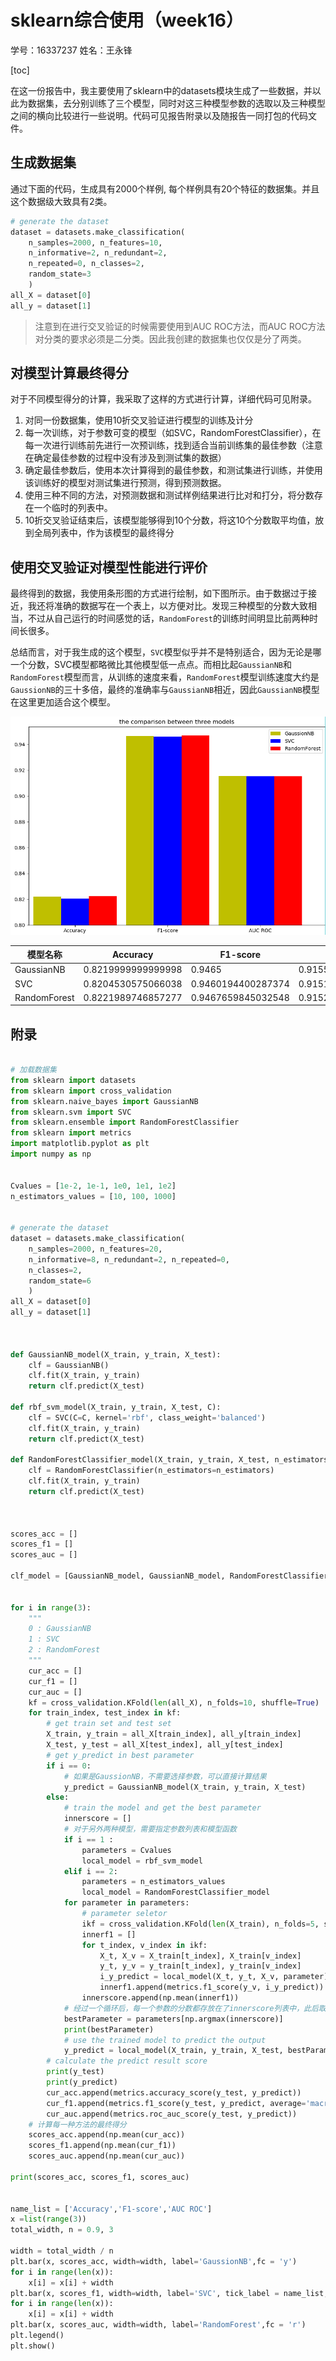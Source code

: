 # sklearn综合使用（week16）

学号：16337237
姓名：王永锋

[toc]

在这一份报告中，我主要使用了sklearn中的datasets模块生成了一些数据，并以此为数据集，去分别训练了三个模型，同时对这三种模型参数的选取以及三种模型之间的横向比较进行一些说明。代码可见报告附录以及随报告一同打包的代码文件。


## 生成数据集

通过下面的代码，生成具有2000个样例, 每个样例具有20个特征的数据集。并且这个数据级大致具有2类。

```python
# generate the dataset
dataset = datasets.make_classification(
    n_samples=2000, n_features=10, 
    n_informative=2, n_redundant=2, 
    n_repeated=0, n_classes=2,
    random_state=3
    )
all_X = dataset[0]
all_y = dataset[1]

```

> 注意到在进行交叉验证的时候需要使用到AUC ROC方法，而AUC ROC方法对分类的要求必须是二分类。因此我创建的数据集也仅仅是分了两类。

## 对模型计算最终得分

对于不同模型得分的计算，我采取了这样的方式进行计算，详细代码可见附录。

1. 对同一份数据集，使用10折交叉验证进行模型的训练及计分
1. 每一次训练，对于参数可变的模型（如SVC，RandomForestClassifier），在每一次进行训练前先进行一次预训练，找到适合当前训练集的最佳参数（注意在确定最佳参数的过程中没有涉及到测试集的数据）
1. 确定最佳参数后，使用本次计算得到的最佳参数，和测试集进行训练，并使用该训练好的模型对测试集进行预测，得到预测数据。
1. 使用三种不同的方法，对预测数据和测试样例结果进行比对和打分，将分数存在一个临时的列表中。
1. 10折交叉验证结束后，该模型能够得到10个分数，将这10个分数取平均值，放到全局列表中，作为该模型的最终得分

## 使用交叉验证对模型性能进行评价

最终得到的数据，我使用条形图的方式进行绘制，如下图所示。由于数据过于接近，我还将准确的数据写在一个表上，以方便对比。发现三种模型的分数大致相当，不过从自己运行的时间感觉的话，`RandomForest`的训练时间明显比前两种时间长很多。

总结而言，对于我生成的这个模型，`SVC`模型似乎并不是特别适合，因为无论是哪一个分数，SVC模型都略微比其他模型低一点点。而相比起`GaussianNB`和`RandomForest`模型而言，从训练的速度来看，`RandomForest`模型训练速度大约是`GaussionNB`的三十多倍，最终的准确率与`GaussianNB`相近，因此`GaussianNB`模型在这里更加适合这个模型。



![](figure/2018-06-22-21-20-46.png)


|模型名称|Accuracy|F1-score|AUC ROC|
|-|-|-|-|
|GaussianNB|0.8219999999999998 | 0.9465 | 0.9155000000000001|
|SVC|0.8204530575066038 | 0.9460194400287374 | 0.9151247358929064 |
|RandomForest|0.8221989746857277 | 0.9467659845032548 | 0.9152704449923229 |


## 附录

```python

# 加载数据集
from sklearn import datasets
from sklearn import cross_validation
from sklearn.naive_bayes import GaussianNB
from sklearn.svm import SVC
from sklearn.ensemble import RandomForestClassifier
from sklearn import metrics
import matplotlib.pyplot as plt
import numpy as np


Cvalues = [1e-2, 1e-1, 1e0, 1e1, 1e2]
n_estimators_values = [10, 100, 1000]


# generate the dataset
dataset = datasets.make_classification(
    n_samples=2000, n_features=20, 
    n_informative=8, n_redundant=2, n_repeated=0, 
    n_classes=2,
    random_state=6
    )
all_X = dataset[0]
all_y = dataset[1]



def GaussianNB_model(X_train, y_train, X_test):
    clf = GaussianNB()
    clf.fit(X_train, y_train)
    return clf.predict(X_test)

def rbf_svm_model(X_train, y_train, X_test, C):
    clf = SVC(C=C, kernel='rbf', class_weight='balanced')
    clf.fit(X_train, y_train)
    return clf.predict(X_test)

def RandomForestClassifier_model(X_train, y_train, X_test, n_estimators):
    clf = RandomForestClassifier(n_estimators=n_estimators)
    clf.fit(X_train, y_train)
    return clf.predict(X_test)



scores_acc = []
scores_f1 = []
scores_auc = []

clf_model = [GaussianNB_model, GaussianNB_model, RandomForestClassifier_model]


for i in range(3):
    """ 
    0 : GaussianNB
    1 : SVC
    2 : RandomForest
    """
    cur_acc = []
    cur_f1 = []
    cur_auc = []
    kf = cross_validation.KFold(len(all_X), n_folds=10, shuffle=True)
    for train_index, test_index in kf:
        # get train set and test set
        X_train, y_train = all_X[train_index], all_y[train_index]
        X_test, y_test = all_X[test_index], all_y[test_index]
        # get y_predict in best parameter
        if i == 0:
            # 如果是GaussionNB，不需要选择参数，可以直接计算结果
            y_predict = GaussianNB_model(X_train, y_train, X_test)
        else:
            # train the model and get the best parameter
            innerscore = []
            # 对于另外两种模型，需要指定参数列表和模型函数
            if i == 1 :
                parameters = Cvalues
                local_model = rbf_svm_model
            elif i == 2:
                parameters = n_estimators_values
                local_model = RandomForestClassifier_model
            for parameter in parameters:
                # parameter seletor
                ikf = cross_validation.KFold(len(X_train), n_folds=5, shuffle=True, random_state=33)
                innerf1 = []
                for t_index, v_index in ikf:
                    X_t, X_v = X_train[t_index], X_train[v_index]
                    y_t, y_v = y_train[t_index], y_train[v_index]
                    i_y_predict = local_model(X_t, y_t, X_v, parameter)
                    innerf1.append(metrics.f1_score(y_v, i_y_predict))
                innerscore.append(np.mean(innerf1))
            # 经过一个循环后，每一个参数的分数都存放在了innerscore列表中，此后取分数最高的参数进行预测
            bestParameter = parameters[np.argmax(innerscore)]
            print(bestParameter)
            # use the trained model to predict the output
            y_predict = local_model(X_train, y_train, X_test, bestParameter)
        # calculate the predict result score
        print(y_test)
        print(y_predict)
        cur_acc.append(metrics.accuracy_score(y_test, y_predict))
        cur_f1.append(metrics.f1_score(y_test, y_predict, average='macro'))
        cur_auc.append(metrics.roc_auc_score(y_test, y_predict))
    # 计算每一种方法的最终得分
    scores_acc.append(np.mean(cur_acc))
    scores_f1.append(np.mean(cur_f1))
    scores_auc.append(np.mean(cur_auc))

print(scores_acc, scores_f1, scores_auc)


name_list = ['Accuracy','F1-score','AUC ROC']  
x =list(range(3))  
total_width, n = 0.9, 3

width = total_width / n    
plt.bar(x, scores_acc, width=width, label='GaussionNB',fc = 'y')  
for i in range(len(x)):  
    x[i] = x[i] + width  
plt.bar(x, scores_f1, width=width, label='SVC', tick_label = name_list,fc = 'b')  
for i in range(len(x)):  
    x[i] = x[i] + width  
plt.bar(x, scores_auc, width=width, label='RandomForest',fc = 'r')  
plt.legend()  
plt.show()  

```